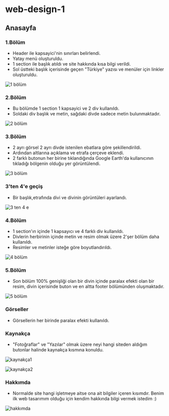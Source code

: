 # web-design-1

## Anasayfa

### 1.Bölüm

- Header ile kapsayici'nin sınırları belirlendi.
- Yatay menü oluşturuldu.
- 1 section ile başlık atıldı ve site hakkında kısa bilgi verildi.
- Sol üstteki başlık içerisinde geçen "Türkiye" yazısı ve menüler için linkler oluşturuldu.


![1 bölüm](https://user-images.githubusercontent.com/55760365/88405124-7d2d3980-cdd7-11ea-9830-eb46b830ea66.png)



### 2.Bölüm

- Bu bölümde 1 section 1 kapsayici ve 2 div kullanıldı.
- Soldaki div başlık ve metin, sağdaki divde sadece metin bulunmaktadır.



![2 bölüm](https://user-images.githubusercontent.com/55760365/88405211-959d5400-cdd7-11ea-9e43-6f18773125c2.png)




### 3.Bölüm 

- 2 ayrı görsel 2 ayrı divde istenilen ebatlara göre şekillendirildi.
- Ardından altlarına açıklama ve etrafa çerçeve eklendi.
- 2 farklı butonun her birine tıklandığında Google Earth'da kullanıcının tıkladığı bölgenin olduğu yer görüntülendi.



![3 bölüm](https://user-images.githubusercontent.com/55760365/88405539-1b210400-cdd8-11ea-982e-85de1e5ce18a.png)




### 3'ten 4'e geçiş

- Bir başlık,etrafında divi ve divinin görüntüleri ayarlandı.



![3 ten 4 e](https://user-images.githubusercontent.com/55760365/88405602-2d9b3d80-cdd8-11ea-93cb-fa8bb539c81e.png)



### 4.Bölüm

- 1 section'ın içinde 1 kapsayıcı ve 4 farklı div kullanıldı.
- Divlerin herbirinin içinde metin ve resim olmak üzere 2'şer bölüm daha kullanıldı.
- Resimler ve metinler isteğe göre boyutlandırıldı.



![4 bölüm](https://user-images.githubusercontent.com/55760365/88405573-25430280-cdd8-11ea-89df-2312d5b7d23e.png)




### 5.Bölüm

- Son bölüm 100% genişliği olan bir divin içinde paralax efekti olan bir resim, divin içerisinde buton ve en altta footer bölümünden oluşmaktadır.



![5 bölüm](https://user-images.githubusercontent.com/55760365/88405616-32f88800-cdd8-11ea-9162-d20bce1df1fe.png)



### Görseller

- Görsellerin her birinde paralax efekti kullanıldı.


### Kaynakça

- "Fotoğraflar" ve "Yazılar" olmak üzere neyi hangi siteden aldığım butonlar halinde kaynakça kısmına konuldu.


![kaynakça1](https://user-images.githubusercontent.com/55760365/88406173-fa0ce300-cdd8-11ea-9bc0-ecbf6ee67d8b.png)



![kaynakça2](https://user-images.githubusercontent.com/55760365/88406184-fc6f3d00-cdd8-11ea-91a8-0e1ef7a411f3.png)



### Hakkımda

- Normalde site hangi işletmeye aitse ona ait bilgiler içeren kısımdır. Benim ilk web tasarımım olduğu için kendim hakkında bilgi vermek istedim :)


![hakkımda](https://user-images.githubusercontent.com/55760365/88406399-507a2180-cdd9-11ea-99e5-e8767a59a555.png)



